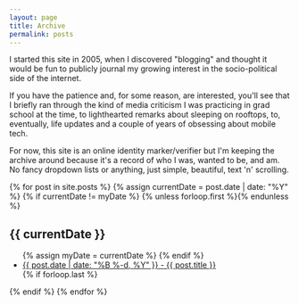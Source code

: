 ```yaml
---
layout: page
title: Archive
permalink: posts
---
```


I started this site in 2005, when I discovered "blogging" and thought it would be fun to publicly journal my growing interest in the socio-political side of the internet.

If you have the patience and, for some reason, are interested, you'll see that I briefly ran through the kind of media criticism I was practicing in grad school at the time, to lighthearted remarks about sleeping on rooftops, to, eventually, life updates and a couple of years of obsessing about mobile tech.

For now, this site is an online identity marker/verifier but I'm keeping the archive around because it's a record of who I was, wanted to be, and am. No fancy dropdown lists or anything, just simple, beautiful, text 'n' scrolling.

<section class="archive-post-list">

   {% for post in site.posts %}
       {% assign currentDate = post.date | date: "%Y" %}
       {% if currentDate != myDate %}
           {% unless forloop.first %}</ul>{% endunless %}
           <h1>{{ currentDate }}</h1>
           <ul>
           {% assign myDate = currentDate %}
       {% endif %}
       <li><a href="{{ post.url }}"><span>{{ post.date | date: "%B %-d, %Y" }}</span> - {{ post.title }}</a></li>
       {% if forloop.last %}</ul>{% endif %}
   {% endfor %}

</section>


<!--<ul class="post-list">
  {% for post in site.posts %}
    <li>
      {% assign date_format = site.minima.date_format | default: "%b %-d, %Y" %}
      <span class="post-meta">{{ post.date | date: date_format }}</span>

      <h2>
        <a class="post-link" href="{{ post.url | relative_url }}">{{ post.title | escape }}</a>
      </h2>
    </li>
  {% endfor %}
</ul> -->
